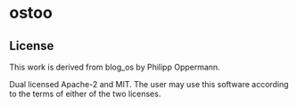 # ostoo

## License

This work is derived from blog_os by Philipp Oppermann.

Dual licensed Apache-2 and MIT. The user may use this software according to the terms of either of the two licenses.

